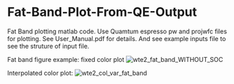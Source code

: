 # Fat-Band-Plot-From-QE-Output
Fat Band plotting matlab code. Use Quamtum espresso pw and projwfc files for plotting. See User_Manual.pdf for details. And see example inputs file to see the struture of input file.

Fat band figure example:
fixed color plot
![wte2_fat_band_WITHOUT_SOC](https://github.com/user-attachments/assets/ff65a1cf-757b-48e8-a865-3e94c73e5f6d)

Interpolated color plot:
![wte2_col_var_fat_band](https://github.com/user-attachments/assets/c9c5e791-2dba-4ee4-9ce6-a6c7e26896af)

